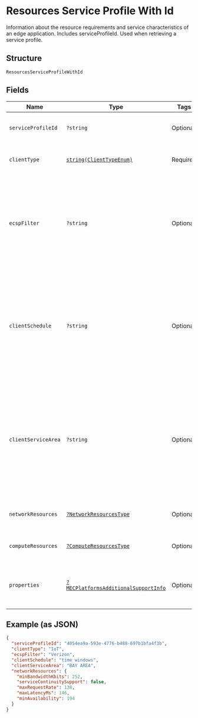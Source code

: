 
# Resources Service Profile With Id

Information about the resource requirements and service characteristics of an edge application. Includes serviceProfileId. Used when retrieving a service profile.

## Structure

`ResourcesServiceProfileWithId`

## Fields

| Name | Type | Tags | Description | Getter | Setter |
|  --- | --- | --- | --- | --- | --- |
| `serviceProfileId` | `?string` | Optional | Unique identifier for a service profile. | getServiceProfileId(): ?string | setServiceProfileId(?string serviceProfileId): void |
| `clientType` | [`string(ClientTypeEnum)`](../../doc/models/client-type-enum.md) | Required | The category of application client. | getClientType(): string | setClientType(string clientType): void |
| `ecspFilter` | `?string` | Optional | Identity of the preferred Edge Computing Service Provider.<br>**Constraints**: *Maximum Length*: `32`, *Pattern*: `^[A-Za-z0-9]{3,32}$` | getEcspFilter(): ?string | setEcspFilter(?string ecspFilter): void |
| `clientSchedule` | `?string` | Optional | The expected operation schedule of the application client (e.g. time windows).<br>**Constraints**: *Maximum Length*: `32`, *Pattern*: `^[A-Za-z0-9 ]{3,32}$` | getClientSchedule(): ?string | setClientSchedule(?string clientSchedule): void |
| `clientServiceArea` | `?string` | Optional | The expected location(s) (e.g. route) of the hosting UE during the Client's operation schedule.<br>**Constraints**: *Maximum Length*: `32`, *Pattern*: `^[A-Za-z0-9 ]{3,32}$` | getClientServiceArea(): ?string | setClientServiceArea(?string clientServiceArea): void |
| `networkResources` | [`?NetworkResourcesType`](../../doc/models/network-resources-type.md) | Optional | Network resources of a service profile. | getNetworkResources(): ?NetworkResourcesType | setNetworkResources(?NetworkResourcesType networkResources): void |
| `computeResources` | [`?ComputeResourcesType`](../../doc/models/compute-resources-type.md) | Optional | Compute resources of a service profile. | getComputeResources(): ?ComputeResourcesType | setComputeResources(?ComputeResourcesType computeResources): void |
| `properties` | [`?MECPlatformsAdditionalSupportInfo`](../../doc/models/mec-platforms-additional-support-info.md) | Optional | Additional service support information for the MEC platform. | getProperties(): ?MECPlatformsAdditionalSupportInfo | setProperties(?MECPlatformsAdditionalSupportInfo properties): void |

## Example (as JSON)

```json
{
  "serviceProfileId": "4054ea9a-593e-4776-b488-697b1bfa4f3b",
  "clientType": "IoT",
  "ecspFilter": "Verizon",
  "clientSchedule": "time windows",
  "clientServiceArea": "BAY AREA",
  "networkResources": {
    "minBandwidthKbits": 252,
    "serviceContinuitySupport": false,
    "maxRequestRate": 138,
    "maxLatencyMs": 146,
    "minAvailability": 194
  }
}
```

